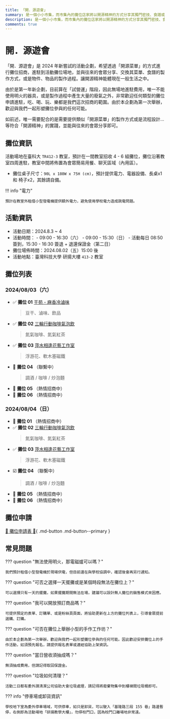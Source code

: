 ```yaml
---
title: 「開．源遊會」
summary: 是一個小小市集，而市集內的攤位店家將以開源精神的方式分享其獨門密技、食譜或製作方式。往來的會眾可以向老闆詢問與分享交換想法與感想。
description: 是一個小小市集，而市集內的攤位店家將以開源精神的方式分享其獨門密技、食譜或製作方式。往來的會眾可以向老闆詢問與分享交換想法與感想。
comments: true
---
```


# 開．源遊會

「開．源遊會」是 2024 年新嘗試的活動企劃，希望透過「開源菜單」的方式進行攤位招商，進駐到活動攤位場地，並與往來的會眾分享、交換其菜單、食譜的製作方式，或是物件、物品的製作過程。讓開源精神能體現在一般生活之中。

由於是第一年新企劃，目前算在「試營運」階段，因此無場地進駐費用，唯一不能使用明火的器具，或是製作過程中產生大量的廢氣之外，非常歡迎任何類型的攤位申請進駐，吃、喝、玩、樂都是我們這次招商的範圍。由於本企劃為第一次舉辦，歡迎與我們一起形塑攤位參與的任何可能。

如前述，唯一需要配合的是需要提供類似「開源菜單」的製作方式或是流程設計…等符合「開源精神」的實踐，並能與往來的會眾分享即可。

## 攤位資訊

活動場地在臺科大 `TR412-3` 教室，預計在一間教室招收 4 - 6 組攤位，攤位沿著教室四周進駐，教室中間將佈置為會眾簡易用餐、聊天區域（內用區）。

- 攤位桌子尺寸：`90L x 180W x 75H (cm)`，預計提供電力、電器設備、長桌x1 和 椅子x2，其餘請自備。

!!! info "電力"

    預計在教室外租借小型發電機提供額外電力，避免使用學校電力造成跳電問題。

## 活動資訊

- 活動日期：2024.8.3 ~ 4
- 活動時間：
      - 09:00 - 16:30（六）
      - 09:00 - 15:30（日）
      - 活動每日 08:50 簽到，15:30 - 16:30 簽退 + 退還保證金（第二日）
- 攤位場佈時間：2024.08.02（五）15:00 後
- 活動地點：臺灣科技大學 研揚大樓 `413-2` 教室

## 攤位列表

### 2024/08/03（六）

<div class="grid cards" markdown>

- :white_check_mark: **攤位 01** [干苑 - 麻香冷滷味](https://www.facebook.com/ganyuan.ludogan)
  > 豆干、滷味、飲品
- :white_check_mark: **攤位 02** [三輪行動咖啡氣泡飲](https://www.facebook.com/TrN2co2)
  > 氮氣咖啡、氮氣紅茶
- :white_check_mark: **攤位 03** [萍水相逢花藝工作室](https://www.instagram.com/mebych)
  > 浮游花、軟木塞磁鐵
- :wave: **攤位 04** （聯繫中）
  > 調酒 / 咖啡 / 炒泡麵
- :wave: **攤位 05** （熱情招商中）
- :wave: **攤位 06** （熱情招商中）

</div>

### 2024/08/04（日）

<div class="grid cards" markdown>

- :wave: **攤位 01** （熱情招商中）
- :white_check_mark: **攤位 02** [三輪行動咖啡氣泡飲](https://www.facebook.com/TrN2co2)
  > 氮氣咖啡、氮氣紅茶
- :white_check_mark: **攤位 03** [萍水相逢花藝工作室](https://www.instagram.com/mebych)
  > 浮游花、軟木塞磁鐵
- :ballot_box_with_check: **攤位 04** （聯繫中）
  > 調酒 / 咖啡 / 炒泡麵
- :wave: **攤位 05** （熱情招商中）
- :wave: **攤位 06** （熱情招商中）

</div>

## 攤位申請

[:hand_with_index_finger_and_thumb_crossed: 攤位申請表 :wave:](https://forms.gle/s8VHtkTeYUkmPMbQ8){ .md-button .md-button--primary }

## 常見問題

??? question "無法使用明火，那電磁爐可以嗎？"

    我們預計租借小型發電機於現場供電，但目前還在與學校協調中，確認後會再另行通知。

??? question "可否之選擇一天擺攤或是某個時段無法在攤位上？"

    可以選擇只有一天的擺攤，如果擺攤期間無法在場，建議可以設計無人攤位的銷售模式來因應。

??? question "我可以開放預訂商品嗎？"

    可提供預定的表單、訂購單、或是粉絲頁頁面，將協助更新在上方的攤位列表上，引導會眾提前選購、訂購。

??? question "可否在攤位上舉辦小型的手作工作坊？"

    由於本企劃為第一次舉辦，歡迎與我們一起形塑攤位參與的任何可能。因此歡迎安排攤位上的手作活動，如須預先報名，請提供報名表單或連結協助上架資訊。

??? question "當日營收須抽成嗎？"

    無須抽成費用，但請記得取回保證金。

??? question "垃圾如何清理？"

    活動二日都有委外請清潔公司協助大會垃圾處理，請記得將廢棄物集中到樓梯間垃圾桶即可。

??? info "停車場或卸貨資訊"

    學校地下室為委外停車場域，可供停車，如只是卸貨，可以駛入「基隆路三段 155 巷」路邊暫停，右側即為活動場地「研揚教學大樓」，勿停校門口，因為校門口離場地非常遠。
